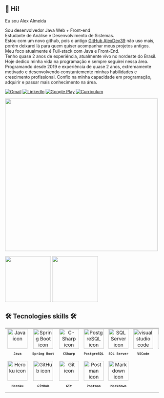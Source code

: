 ## 🖖 Hi!
Eu sou Alex Almeida

Sou desenvolvedor Java Web + Front-end<br>
Estudante de Análise e Desenvolvimento de Sistemas.<br>
Estou com um novo github, pois o antigo <a href="https://github.com/AlexDev39" >GitHub AlexDev39</a> não uso mais, porém deixarei lá para quem quiser acompanhar meus projetos antigos.<br>
Meu foco atualmente é Full-stack com Java e Front-End.<br>
Tenho quase 2 anos de experiência, atualmente vivo no nordeste do Brasil.<br>
Hoje dedico minha vida na programação e sempre seguirei nessa área. <br>
Programando desde 2019 e experiência de quase 2 anos, extremamente motivado e desenvolvendo constantemente minhas habilidades e crescimento profissional. Confio na minha capacidade em programação, adquirir e passar mais conhecimento na área.

[![Gmail](https://img.shields.io/badge/Gmail-D14836?style=for-the-badge&logo=gmail&logoColor=white)](mailto:alexhavilla2022@gmail.com)
[![LinkedIn](https://img.shields.io/badge/LinkedIn-0077B5?style=for-the-badge&logo=linkedin&logoColor=white)](https://www.linkedin.com/in/alexsandro-j-a-almeida/)
[![Google Play](https://img.shields.io/badge/Google_Play-414141?style=for-the-badge&logo=google-play&logoColor=white)](https://play.google.com/store/apps/details?id=com.AMH.GalaxyFox)
[![Curriculum](https://img.shields.io/badge/Curriculum-6FDA44?style=for-the-badge&logo=Upwork&logoColor=white)](https://docs.google.com/document/d/1qbIXA7VEDnR_zXFHoipr1uK0dgLN0lRsdfXSB16FEOE/edit)


<img height="500em" align="center" src="https://i.postimg.cc/2yTVz6kq/pcgif.gif"/>
<br><br>

<div>
    <img height="150em" src="https://github-readme-stats.vercel.app/api?username=Alexdevsoft&show_icons=true&theme=tokyonight"/>
    <img height="150em" src="https://github-readme-stats.vercel.app/api/top-langs/?username=Alexdevsoft&layout=compact&theme=tokyonight"/>
</div>

## 🛠️ Tecnologies skills 🛠️

<table align="center" height="320px">
  <tr>
    <td align="center">
      <img src="https://cdn.jsdelivr.net/gh/devicons/devicon/icons/java/java-original-wordmark.svg" width="65px" alt="Java icon"/><br>
      <sub>
        <b>
          <pre>Java</pre>
        </b>
      </sub>
    </td>
    <td align="center">
      <img src="https://i.postimg.cc/QMpskVT2/spring.png" width="65px" alt="Spring Boot icon"/><br>
      <sub>
        <b>
          <pre>Spring Boot</pre>
        </b>
      </sub>
    </td>
    <td align="center">
      <img src="https://i.postimg.cc/xd55kKpB/CSHARP.png" width="65px" alt="C-Sharp icon"/><br>
      <sub>
        <b>
          <pre>CSharp</pre>
        </b>
      </sub>
    </td>
    <td align="center">
      <img src="https://cdn.jsdelivr.net/gh/devicons/devicon/icons/postgresql/postgresql-plain-wordmark.svg" width="65px" alt="PostgreSQL icon"/><br>
      <sub>
        <b>
          <pre>PostgreSQL</pre>
        </b>
      </sub>
    </td>
    <td align="center">
      <img src="https://i.postimg.cc/TY89BwL7/SQLSERVER.png" width="65px" alt="SQL Server icon"/><br>
      <sub>
        <b>
          <pre>SQL Server</pre>
        </b>
      </sub>
    </td>
    <td align="center">
      <img src="https://skillicons.dev/icons?i=vscode" width="65px" alt="visual studio code icon"/><br>
      <sub>
        <b>
          <pre>VSCode</pre>
        </b>
      </sub>
    </td>
    <td align="center">
      <img src="https://skillicons.dev/icons?i=html" width="65px" alt="HTML5 icon"/><br>
      <sub>
        <b>
          <pre>HTML</pre>
        </b>
      </sub>
    </td>
    <td align="center">
      <img src="https://skillicons.dev/icons?i=css" width="65px" alt="CSS3 icon"/><br>
      <sub>
        <b>
          <pre>&ensp;CSS&ensp;</pre>
        </b>
      </sub>
    </td>
    <td align="center">
      <img src="https://skillicons.dev/icons?i=javascript" width="65px" alt="Javascript icon"/><br>
      <sub>
        <b>
          <pre>JavaScript</pre>
        </b>
      </sub>
    </td>
    <td align="center">
      <img src="https://skillicons.dev/icons?i=react" width="65px" alt="ReactJS icon"/><br>
      <sub>
        <b>
          <pre>React</pre>
        </b>
      </sub>
    </td>
  </tr>
  <tr>
    <td align="center">
      <img src="https://i.postimg.cc/CLKstB14/heroku.png" width="65px" alt="Heroku icon"/><br>
      <sub>
        <b>
          <pre>Heroku</pre>
        </b>
      </sub>
    </td>
    <td align="center" width="100px;">
      <img src="https://skillicons.dev/icons?i=github" width="65px" alt="GitHub icon"/><br>
      <sub>
        <b>
          <pre>&emsp;GitHub&emsp;</pre>
        </b>
      </sub>
    </td>
    <td align="center" width="100px;">
      <img src="https://skillicons.dev/icons?i=git" width="65px" alt="Git icon"/><br>
      <sub>
        <b>
          <pre>&emsp;Git&emsp;</pre>
        </b>
      </sub>
    </td>
    <td align="center">
      <img src="https://i.postimg.cc/Hn3DLcD2/postman.png" width="65px" alt="Postman icon"/><br>
      <sub>
        <b>
          <pre>Postman</pre>
        </b>
      </sub>
    </td>
    <td align="center">
      <img src="https://skillicons.dev/icons?i=md" width="65px" alt="Markdown icon"/><br>
      <sub>
        <b>
          <pre>Markdown</pre>
        </b>
      </sub>
    </td>
    
  </tr>
  </tr>
<!--<td align="center">
      <img src="https://user-images.githubusercontent.com/86276393/177162603-b078ec0b-5097-4067-9e04-f2e260e298a8.png" width="65px" alt="Yarn/npm icon"/><br>
      <sub>
        <b>
          <pre>Yarn/npm</pre>
        </b>
      </sub>
    </td>
  </tr>
  <tr>
    <td align="center">
      <img src="https://skillicons.dev/icons?i=typescript" width="65px" alt="TypeScript icon"/><br>
      <sub>
        <b>
          <pre>TypeScript</pre>
        </b>
      </sub>
    </td>
    <td align="center">
      <img src="https://skillicons.dev/icons?i=tailwind" width="65px" alt="tailwind icon"/><br>
      <sub>
        <b>
          <pre>Tailwind</pre>
        </b>
      </sub>
    </td>
    <td align="center">
      <img src="https://skillicons.dev/icons?i=nodejs" width="65px" alt="NodeJS icon"/><br>
      <sub>
        <b>
          <pre>NodeJS</pre>
        </b>
      </sub>
    </td>
    <td align="center">
      <img src="https://skillicons.dev/icons?i=bash" width="65px" alt="bash icon"/><br>
      <sub>
        <b>
          <pre>Terminal</pre>
        </b>
      </sub>
    </td>
  </tr>
  <tr>
    <td align="center">
      <img src="https://user-images.githubusercontent.com/86276393/177148580-f21f8f32-113c-499c-8c4d-f03412137f82.svg" width="65px" alt="Insomnia icon"/><br>
      <sub>
        <b>
          <pre>Insomnia</pre>
        </b>
      </sub>
    </td>
  </tr>-->
</table>

##



